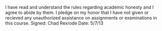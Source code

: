 I have read and understand the rules regarding academic honesty and I agree to abide by them. I pledge on my honor that I have not given or recieved any unauthorized assistance on assignments or examinations in this course.
Signed: Chad Rexrode
Date: 5/7/13
